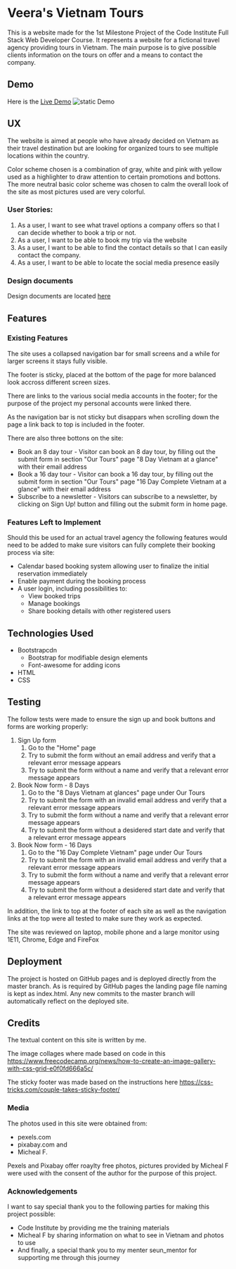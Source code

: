 # Veera's Vietnam Tours

This is a website made for the 1st Milestone Project of the Code Institute Full Stack Web Developer Course.  It represents a website for a fictional travel agency providing tours in Vietnam. 
The main purpose is to give possible clients information on the tours on offer and a means to contact the company.

## Demo

Here is the [Live Demo](https://vahola.github.io/VietnamTour/16d.html)
![static Demo](https://github.com/VAhola/VietnamTour/blob/master/Documents/Layout/Devices.jpg")

## UX
The website is aimed at people who have already decided on Vietnam as their travel destination but are looking for organized tours to see multiple locations within the country.

Color scheme chosen is a combination of gray, white and pink with yellow used as a highlighter to draw attention to certain promotions and bottons.
The more neutral basic color scheme was chosen to calm the overall look of the site as most pictures used are very colorful.


### User Stories:

1. As a user, I want to see what travel options a company offers so that I can decide whether to book a trip or not. 
1. As a user, I want to be able to book my trip via the website
1. As a user, I want to be able to find the contact details so that I can easily contact the company.
1. As a user, I want to be able to locate the social media presence easily 

### Design documents 

Design documents are located [here](https://github.com/VAhola/VietnamTour/tree/master/Documents/Layout)

## Features



### Existing Features

The site uses a collapsed navigation bar for small screens and a while for larger screens it stays fully visible.

The footer is sticky, placed at the bottom of the page for more balanced look accross different screen sizes.

There are links to the various social media accounts in the footer; for the purpose of the project my personal accounts were linked there.

As the navigation bar is not sticky but disappars when scrolling down the page a link back to top is included in the footer.

There are also three bottons on the site:

- Book an 8 day tour
        - Visitor can book an 8 day tour, by filling out the submit form in section "Our Tours" page "8 Day Vietnam at a glance" with their email address
- Book a 16 day tour 
        - Visitor can book a 16 day tour, by filling out the submit form in section "Our Tours" page "16 Day Complete Vietnam at a glance" with their email address
- Subscribe to a newsletter
        - Visitors can subscribe to a newsletter, by clicking on Sign Up! button and filling out the submit form in home page.

### Features Left to Implement

Should this be used for an actual travel agency the following features would need to be added to make sure visitors can fully complete their booking process via site:
- Calendar based booking system allowing user to finalize the initial reservation immediately
- Enable payment during the booking process
- A user login, including possibilities to:
    - View booked trips
    - Manage bookings
    - Share booking details with other registered users

## Technologies Used

-	Bootstrapcdn
    -	Bootstrap for modifiable design elements
    -   Font-awesome for adding icons
- HTML
- CSS

## Testing

The follow tests were made to ensure the sign up and book buttons and forms are working properly:
1. Sign Up form
    1. Go to the "Home" page
    1. Try to submit the form without an email address and verify that a relevant error message appears
    1. Try to submit the form without a name and verify that a relevant error message appears
1. Book Now form - 8 Days
    1. Go to the "8 Days Vietnam at glances" page under Our Tours
    1. Try to submit the form with an invalid email address and verify that a relevant error message appears
    1. Try to submit the form without a name and verify that a relevant error message appears
    1. Try to submit the form without a desidered start date and verify that a relevant error message appears
1. Book Now form - 16 Days
   1. Go to the "16 Day Complete Vietnam" page under Our Tours
   1. Try to submit the form with an invalid email address and verify that a relevant error message appears
   1. Try to submit the form without a name and verify that a relevant error message appears
   1. Try to submit the form without a desidered start date and verify that a relevant error message appears

In addition, the link to top at the footer of each site as well as the navigation links at the top were all tested to make sure they work as expected.

The site was reviewed on laptop, mobile phone and a large monitor using 1E11, Chrome, Edge and FireFox

## Deployment

The project is hosted on GitHub pages and is deployed directly from the master branch. As is required by GitHub pages the landing page file naming is kept as index.html.
Any new commits to the master branch will automatically reflect on the deployed site.

## Credits

The textual content on this site is written by me.

The image collages where made based on code in this https://www.freecodecamp.org/news/how-to-create-an-image-gallery-with-css-grid-e0f0fd666a5c/

The sticky footer was made based on the instructions here https://css-tricks.com/couple-takes-sticky-footer/


### Media

The photos used in this site were obtained from:
- pexels.com 
- pixabay.com and 
- Micheal F.

Pexels and Pixabay offer roaylty free photos, pictures provided by Micheal F were used with the consent of the author for the purpose of this project.

### Acknowledgements

I want to say special thank you to the following parties for making this project possible:
- Code Institute by providing me the training materials
- Micheal F by sharing information on what to see in Vietnam and photos to use
- And finally, a special thank you to my menter seun_mentor for supporting me through this journey



